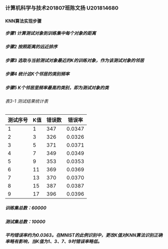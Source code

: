 ### 计算机科学与技术201807班陈文扬 U201814680
#### KNN算法实现步骤
##### 步骤1  计算测试对象到训练集中每个对象的距离
##### 步骤2  按照距离的远近排序
##### 步骤3  选取与当前测试对象最近的K的训练对象，作为该测试对象的邻居
##### 步骤4  统计这K个邻居的类别频率
##### 步骤5  K个邻居里频率最高的类别，即为测试对象的类 
######    表3-1  测试结果统计表
测试序号 | K值 | 错误数 | 错误率
-|-|-|-
1 | 1 | 347 | 0.0347
2 | 3 | 326 | 0.0326
3 | 5 | 371 | 0.0371
4 | 7 | 349 | 0.0349
5 | 9 | 353 | 0.0353
6 | 11 | 369 | 0.0369
7 | 13 | 370 | 0.0370
8 | 15 | 387 | 0.0387
9 | 17 | 396 | 0.0396
##### 训练集总数：60000
##### 测试集总数：10000
##### 平均错误率约为0.0363。在MNIST的此例识别中，更改K值对KNN算法识别正确率略有影响，当K值为1、3、7、9时错误率略低。
 
